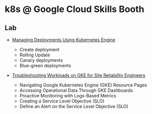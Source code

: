 # k8s @ Google Cloud Skills Booth

## Lab

- [Managing Deployments Using Kubernetes Engine](https://www.cloudskillsboost.google/focuses/639?parent=catalog)
  - Create deployment
  - Rolling Update
  - Canary deployments
  - Blue-green deployments

- [Troubleshooting Workloads on GKE for Site Reliability Engineers](https://www.cloudskillsboost.google/focuses/20104?parent=catalog)
  - Navigating Google Kubernetes Engine (GKE) Resource Pages
  - Accessing Operational Data Through GKE Dashboards
  - Proactive Monitoring with Logs-Based Metrics
  - Creating a Service Level Objective (SLO)
  - Define an Alert on the Service Level Objective (SLO)
